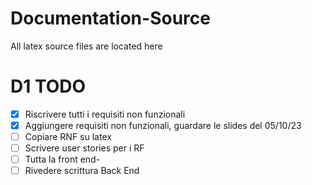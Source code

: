 # Documentation-Source
All latex source files are located here

# D1 TODO
- [x] Riscrivere tutti i requisiti non funzionali
- [x] Aggiungere requisiti non funzionali, guardare le slides del 05/10/23
- [ ] Copiare RNF su latex
- [ ] Scrivere user stories per i RF
- [ ] Tutta la front end-
- [ ] Rivedere scrittura Back End
